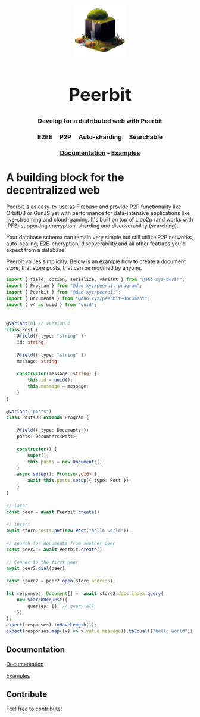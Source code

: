 
<br>
<p align="center">
    <img width="140" src="./docs/peerbit-logo.png"  alt="Peerbit icon Icon">
</p>

<h1 align="center" style="font-size: 5vmin;">
    <strong>
        Peerbit
   </strong>
</h1>

<h3 align="center">
    Develop for a distributed web with Peerbit
</h3>

<h3 align="center" >E2EE &nbsp; &nbsp; P2P &nbsp; &nbsp; Auto-sharding  &nbsp; &nbsp;  Searchable</h3>

<h3 align="center"><a href="https://peerbit.org">Documentation</a> - <a href="https://github.com/dao-xyz/peerbit-examples">Examples</a></h3>


# A building block for the decentralized web

Peerbit is as easy-to-use as Firebase and provide P2P functionality like OrbitDB or GunJS yet with performance for data-intensive applications like live-streaming and cloud-gaming. It's built on top of Libp2p (and works with IPFS) supporting encryption, sharding and discoverability (searching). 

Your database schema can remain very simple but still utilize P2P networks, auto-scaling, E2E-encryption, discoverability and all other features you'd expect from a database. 

Peerbit values simplicitly. Below is an example how to create a document store, that store posts, that can be modified by anyone.

```typescript 
import { field, option, serialize, variant } from "@dao-xyz/borsh";
import { Program } from "@dao-xyz/peerbit-program";
import { Peerbit } from "@dao-xyz/peerbit";
import { Documents } from "@dao-xyz/peerbit-document";
import { v4 as uuid } from "uuid";


@variant(0) // version 0
class Post {
    @field({ type: "string" })
    id: string;

    @field({ type: "string" })
    message: string;

    constructor(message: string) {
        this.id = uuid();
		this.message = message;
    }
}

@variant("posts")
class PostsDB extends Program {

    @field({ type: Documents })
    posts: Documents<Post>;

    constructor() {
        super();
        this.posts = new Documents()
    }
    async setup(): Promise<void> {
        await this.posts.setup({ type: Post });
    }
}

// later 
const peer = await Peerbit.create()

// insert
await store.posts.put(new Post("hello world"));

// search for documents from another peer
const peer2 = await Peerbit.create()

// Connec to the first peer
await peer2.dial(peer) 

const store2 = peer2.open(store.address);

let responses: Document[] =  await store2.docs.index.query(
    new SearchRequest({
        queries: [], // query all
    })
);
expect(responses).toHaveLength(1);
expect(responses.map((x) => x.value.message)).toEqual(["hello world"]);
```


## Documentation

[Documentation](https://peerbit.org)

[Examples](https://github.com/dao-xyz/peerbit-examples)


## Contribute
Feel free to contribute!
